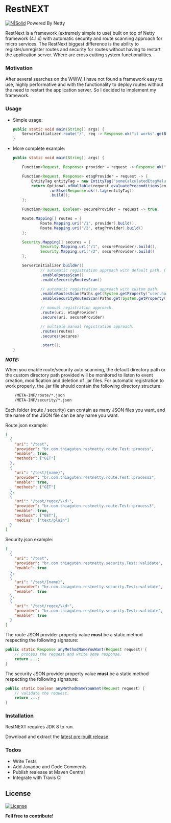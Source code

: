 # RestNEXT

[![N|Solid](https://avatars3.githubusercontent.com/u/473791?v=3&s=50)](http://netty.io/) Powered By Netty

RestNext is a framework (extremely simple to use) built on top of Netty framework (4.1.x) with automatic security and route scanning approach for micro services. The RestNext biggest difference is the ability to register/unregister routes and security for routes without having to restart the application server. Where are cross cutting system functionalities.

### Motivation

After several searches on the WWW, I have not found a framework easy to use, highly performative and with the functionality to deploy routes without the need to restart the application server. So I decided to implement my framework.

### Usage

  - Simple usage:
    ```java
    public static void main(String[] args) {
        ServerInitializer.route("/", req -> Response.ok("it works".getBytes()).build()).start();
    }
    ```
  - More complete example:
    ```java
    public static void main(String[] args) {

        Function<Request, Response> provider = request -> Response.ok("ok".getBytes()).build();

        Function<Request, Response> etagProvider = request -> {
            EntityTag entityTag = new EntityTag("someCalculatedEtagValue");
            return Optional.ofNullable(request.evaluatePreconditions(entityTag))
                    .orElse(Response.ok().tag(entityTag))
                    .build();
        };

        Function<Request, Boolean> secureProvider = request -> true;

        Route.Mapping[] routes = {
                Route.Mapping.uri("/1", provider).build(),
                Route.Mapping.uri("/2", etagProvider).build()
        };

        Security.Mapping[] secures = {
                Security.Mapping.uri("/1", secureProvider).build(),
                Security.Mapping.uri("/2", secureProvider).build()
        };

        ServerInitializer.builder()
                // automatic registration approach with default path. ($user.dir/route | $user.dir/security)
                .enableRoutesScan()
                .enableSecurityRoutesScan()

                // automatic registration approach with custom path.
                .enableRoutesScan(Paths.get(System.getProperty("user.home")))
                .enableSecurityRoutesScan(Paths.get(System.getProperty("user.home"), "sec"))

                // manual registration approach.
                .route(uri, etagProvider)
                .secure(uri, secureProvider)

                // multiple manual registration approach.
                .routes(routes)
                .secures(secures)

                .start();
    }
    ```
***NOTE:***

When you enable route/security auto scanning, the default directory path or the custom directory path provided will be monitored to listen to event creation, modification and deletion of .jar files. For automatic registration to work properly, the .jar file should contain the following directory structure:

```sh
    /META-INF/route/*.json
    /META-INF/security/*.json
```
Each folder (route / security) can contain as many JSON files you want, and the name of the JSON file can be any name you want.

Route.json example:
```json
[
  {
    "uri": "/test",
    "provider": "br.com.thiaguten.restnetty.route.Test::process",
    "enable": true,
    "methods": ["GET"]
  },
  {
    "uri": "/test/{name}",
    "provider": "br.com.thiaguten.restnetty.route.Test::process2",
    "enable": true,
    "methods": ["GET"]
  },
  {
    "uri": "/test/regex/\\d+",
    "provider": "br.com.thiaguten.restnetty.route.Test::process3",
    "enable": true,
    "methods": ["GET"],
    "medias": ["text/plain"]
  }
]
```

Security.json example:

```json
[
  {
    "uri": "/test",
    "provider": "br.com.thiaguten.restnetty.security.Test::validate",
    "enable": true
  },
  {
    "uri": "/test/{name}",
    "provider": "br.com.thiaguten.restnetty.security.Test::validate",
    "enable": true
  },
  {
    "uri": "/test/regex/\\d+",
    "provider": "br.com.thiaguten.restnetty.security.Test::validate",
    "enable": true
  }
]
```

The route JSON provider property value **must** be a static method respecting the following signature:

```java
public static Response anyMethodNameYouWant(Request request) {
    // process the request and write some response.
    return ...;
}
```

The security JSON provider property value **must** be a static method respecting the following signature:

```java
public static boolean anyMethodNameYouWant(Request request) {
    // validate the request.
    return ...;
}
```

### Installation

RestNEXT requires JDK 8 to run.

Download and extract the [latest pre-built release](https://github.com/RestNEXT/restnext/releases).

### Todos

 - Write Tests
 - Add Javadoc and Code Comments
 - Publish realease at Maven Central
 - Integrate with Travis CI

License
----

[![License](https://img.shields.io/badge/license-Apache%202.0-blue.svg)](http://www.apache.org/licenses/LICENSE-2.0.txt)

**Fell free to contribute!**